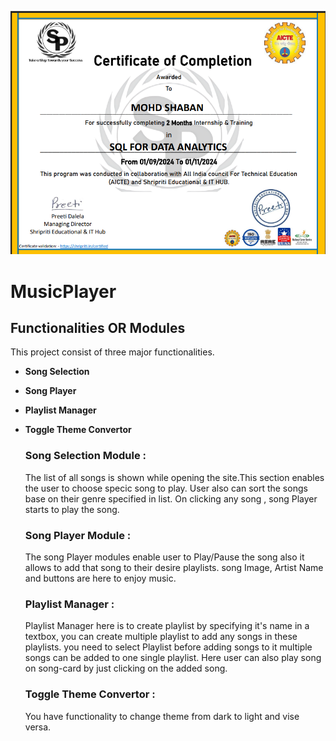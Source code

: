 ![Certificate Achieved](https://github.com/ShabanIrshad/SQLDataAnalyics/blob/main/ShripritiEdu/CertificateOfAchievement.png)
# MusicPlayer
## Functionalities OR Modules
This project consist of three major functionalities.
- **Song Selection**
- **Song Player**
- **Playlist Manager**
- **Toggle Theme Convertor**

  ### Song Selection Module :
  The list of all songs is shown while opening the site.This section enables the user to choose specic song to play. User also can sort the songs base on their genre specified in list. On clicking any song , song Player starts to play the song.

   ### Song Player Module :
   The song Player modules enable user to Play/Pause the song also it allows to add that song to their desire playlists.
  song Image, Artist Name and buttons are here to enjoy music.
  
   ### Playlist Manager :
   Playlist Manager here is to create playlist by specifying it's name in a textbox, you can create multiple playlist to add any songs in  these playlists.
  you need to select Playlist before adding songs to it multiple songs can be added to one single playlist. Here user can also play song on song-card by just clicking on the added song.

   ### Toggle Theme Convertor :
  You have functionality to change theme from dark to light and vise versa.
